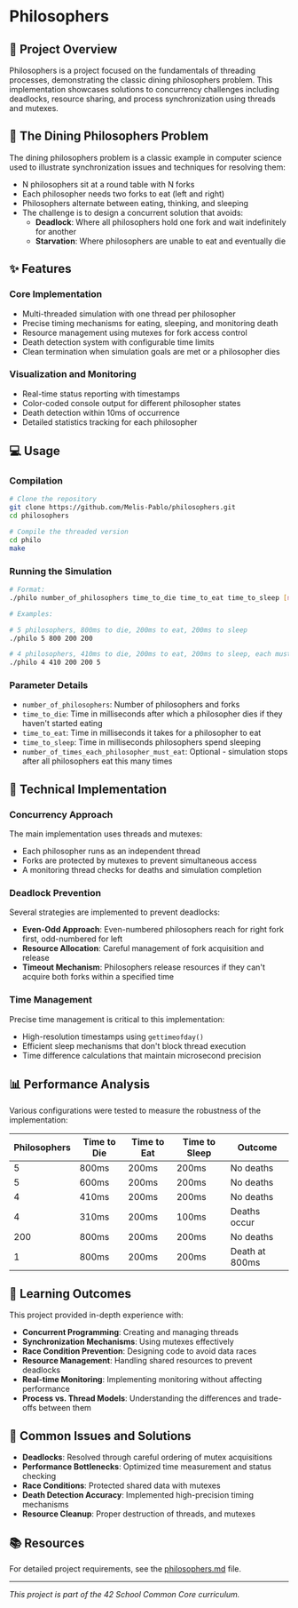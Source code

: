 # Philosophers

## 🍝 Project Overview

Philosophers is a project focused on the fundamentals of threading processes, demonstrating the classic dining philosophers problem. This implementation showcases solutions to concurrency challenges including deadlocks, resource sharing, and process synchronization using threads and mutexes.

## 🧠 The Dining Philosophers Problem

The dining philosophers problem is a classic example in computer science used to illustrate synchronization issues and techniques for resolving them:

- N philosophers sit at a round table with N forks
- Each philosopher needs two forks to eat (left and right)
- Philosophers alternate between eating, thinking, and sleeping
- The challenge is to design a concurrent solution that avoids:
  - **Deadlock**: Where all philosophers hold one fork and wait indefinitely for another
  - **Starvation**: Where philosophers are unable to eat and eventually die

## ✨ Features

### Core Implementation
- Multi-threaded simulation with one thread per philosopher
- Precise timing mechanisms for eating, sleeping, and monitoring death
- Resource management using mutexes for fork access control
- Death detection system with configurable time limits
- Clean termination when simulation goals are met or a philosopher dies

### Visualization and Monitoring
- Real-time status reporting with timestamps
- Color-coded console output for different philosopher states
- Death detection within 10ms of occurrence
- Detailed statistics tracking for each philosopher

## 💻 Usage

### Compilation

```bash
# Clone the repository
git clone https://github.com/Melis-Pablo/philosophers.git
cd philosophers

# Compile the threaded version
cd philo
make

```

### Running the Simulation

```bash
# Format:
./philo number_of_philosophers time_to_die time_to_eat time_to_sleep [number_of_times_each_philosopher_must_eat]

# Examples:

# 5 philosophers, 800ms to die, 200ms to eat, 200ms to sleep
./philo 5 800 200 200

# 4 philosophers, 410ms to die, 200ms to eat, 200ms to sleep, each must eat 5 times
./philo 4 410 200 200 5
```

### Parameter Details

- `number_of_philosophers`: Number of philosophers and forks
- `time_to_die`: Time in milliseconds after which a philosopher dies if they haven't started eating
- `time_to_eat`: Time in milliseconds it takes for a philosopher to eat
- `time_to_sleep`: Time in milliseconds philosophers spend sleeping
- `number_of_times_each_philosopher_must_eat`: Optional - simulation stops after all philosophers eat this many times

## 🔧 Technical Implementation

### Concurrency Approach

The main implementation uses threads and mutexes:
- Each philosopher runs as an independent thread
- Forks are protected by mutexes to prevent simultaneous access
- A monitoring thread checks for deaths and simulation completion

### Deadlock Prevention

Several strategies are implemented to prevent deadlocks:
- **Even-Odd Approach**: Even-numbered philosophers reach for right fork first, odd-numbered for left
- **Resource Allocation**: Careful management of fork acquisition and release
- **Timeout Mechanism**: Philosophers release resources if they can't acquire both forks within a specified time

### Time Management

Precise time management is critical to this implementation:
- High-resolution timestamps using `gettimeofday()`
- Efficient sleep mechanisms that don't block thread execution
- Time difference calculations that maintain microsecond precision

## 📊 Performance Analysis

Various configurations were tested to measure the robustness of the implementation:

| Philosophers | Time to Die | Time to Eat | Time to Sleep | Outcome |
|--------------|-------------|-------------|--------------|---------|
| 5            | 800ms       | 200ms       | 200ms        | No deaths |
| 5            | 600ms       | 200ms       | 200ms        | No deaths |
| 4            | 410ms       | 200ms       | 200ms        | No deaths |
| 4            | 310ms       | 200ms       | 100ms        | Deaths occur |
| 200          | 800ms       | 200ms       | 200ms        | No deaths |
| 1            | 800ms       | 200ms       | 200ms        | Death at 800ms |

## 📝 Learning Outcomes

This project provided in-depth experience with:

- **Concurrent Programming**: Creating and managing threads
- **Synchronization Mechanisms**: Using mutexes effectively
- **Race Condition Prevention**: Designing code to avoid data races
- **Resource Management**: Handling shared resources to prevent deadlocks
- **Real-time Monitoring**: Implementing monitoring without affecting performance
- **Process vs. Thread Models**: Understanding the differences and trade-offs between them

## 🐛 Common Issues and Solutions

- **Deadlocks**: Resolved through careful ordering of mutex acquisitions
- **Performance Bottlenecks**: Optimized time measurement and status checking
- **Race Conditions**: Protected shared data with mutexes
- **Death Detection Accuracy**: Implemented high-precision timing mechanisms
- **Resource Cleanup**: Proper destruction of threads, and mutexes

## 📚 Resources

For detailed project requirements, see the [philosophers.md](philosophers.md) file.

---

*This project is part of the 42 School Common Core curriculum.*